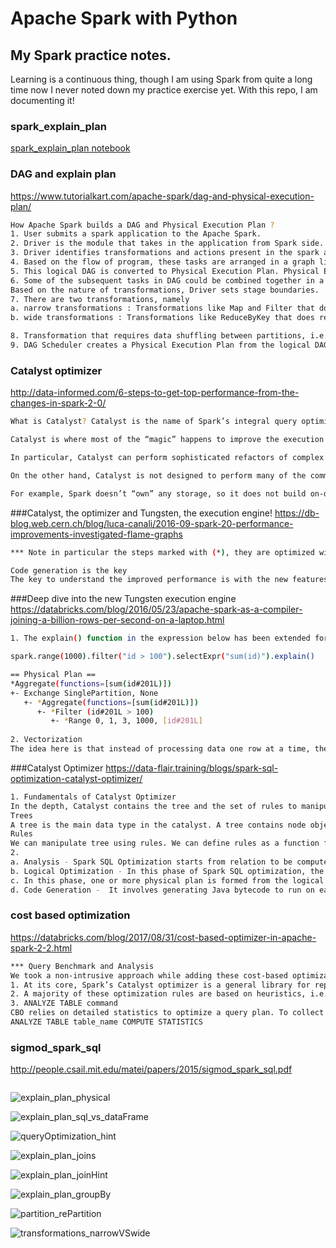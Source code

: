# Apache Spark with Python

## My Spark practice notes.
Learning is a continuous thing, though I am using Spark from quite a long time now I never noted down my practice exercise yet. With this repo, I am documenting it!

### spark_explain_plan
[spark_explain_plan notebook](https://github.com/vivek-bombatkar/Spark-with-Python---My-learning-notes-/blob/master/spark_explain_plan.ipynb)

### DAG and explain plan
https://www.tutorialkart.com/apache-spark/dag-and-physical-execution-plan/
```bash
How Apache Spark builds a DAG and Physical Execution Plan ?
1. User submits a spark application to the Apache Spark.
2. Driver is the module that takes in the application from Spark side.
3. Driver identifies transformations and actions present in the spark application. These identifications are the tasks.
4. Based on the flow of program, these tasks are arranged in a graph like structure with directed flow of execution from task to task forming no loops in the graph (also called DAG). DAG is pure logical.
5. This logical DAG is converted to Physical Execution Plan. Physical Execution Plan contains stages.
6. Some of the subsequent tasks in DAG could be combined together in a single stage.
Based on the nature of transformations, Driver sets stage boundaries.
7. There are two transformations, namely 
a. narrow transformations : Transformations like Map and Filter that does not require the data to be shuffled across the partitions.
b. wide transformations : Transformations like ReduceByKey that does require the data to be shuffled across the partitions.

8. Transformation that requires data shuffling between partitions, i.e., a wide transformation results in stage boundary.
9. DAG Scheduler creates a Physical Execution Plan from the logical DAG. Physical Execution Plan contains tasks and are bundled to be sent to nodes of cluster.
```

### Catalyst optimizer
http://data-informed.com/6-steps-to-get-top-performance-from-the-changes-in-spark-2-0/
```bash
What is Catalyst? Catalyst is the name of Spark’s integral query optimizer and execution planner for Dataset/DataFrame.

Catalyst is where most of the “magic” happens to improve the execution speed of your code. But in any complex system, “magic” is unfortunately not good enough to always guarantee optimal performance. Just as with relational databases, it is valuable to learn a bit about exactly how the optimizer works in order to understand its planning and tune your applications.

In particular, Catalyst can perform sophisticated refactors of complex queries. However, almost all of its optimizations are qualitative and rule-based rather than quantitative and statistics-based. For example, Spark knows how and when to do things like combine filters, or move filters before joins. Spark 2.0 even allows you to define, add, and test out your own additional optimization rules at runtime. [1][2]

On the other hand, Catalyst is not designed to perform many of the common optimizations that RDBMSs have performed for decades, and that takes some understanding and getting used to.

For example, Spark doesn’t “own” any storage, so it does not build on-disk indexes, B-Trees, etc. (although its parquet file support, if used well, can get you some related features). Spark has been optimized for the volume, variety, etc. of big data – so, traditionally, it has not been designed to maintain and use statistics about a stable dataset. E.g., where an RDBMS might know that a specific filter will eliminate most records, and apply it early in the query, Spark 2.0 does not know this fact and won’t perform that optimization
```

###Catalyst, the optimizer and Tungsten, the execution engine!
https://db-blog.web.cern.ch/blog/luca-canali/2016-09-spark-20-performance-improvements-investigated-flame-graphs
```bash
*** Note in particular the steps marked with (*), they are optimized with who-stage code generation

Code generation is the key
The key to understand the improved performance is with the new features in Spark 2.0 for whole-stage code generation. 
```

###Deep dive into the new Tungsten execution engine
https://databricks.com/blog/2016/05/23/apache-spark-as-a-compiler-joining-a-billion-rows-per-second-on-a-laptop.html
```bash
1. The explain() function in the expression below has been extended for whole-stage code generation. In the explain output, when an operator has a star around it (*), whole-stage code generation is enabled. In the following case, Range, Filter, and the two Aggregates are both running with whole-stage code generation. Exchange, however, does not implement whole-stage code generation because it is sending data across the network.

spark.range(1000).filter("id > 100").selectExpr("sum(id)").explain()

== Physical Plan ==
*Aggregate(functions=[sum(id#201L)])
+- Exchange SinglePartition, None
   +- *Aggregate(functions=[sum(id#201L)])
      +- *Filter (id#201L > 100)
         +- *Range 0, 1, 3, 1000, [id#201L]
		 
2. Vectorization
The idea here is that instead of processing data one row at a time, the engine batches multiples rows together in a columnar format, and each operator uses simple loops to iterate over data within a batch. Each next() call would thus return a batch of tuples, amortizing the cost of virtual function dispatches. These simple loops would also enable compilers and CPUs to execute more efficiently with the benefits mentioned earlier.
```

###Catalyst Optimizer
https://data-flair.training/blogs/spark-sql-optimization-catalyst-optimizer/
```bash
1. Fundamentals of Catalyst Optimizer
In the depth, Catalyst contains the tree and the set of rules to manipulate the tree. 
Trees
A tree is the main data type in the catalyst. A tree contains node object. For each node, there is a node
Rules
We can manipulate tree using rules. We can define rules as a function from one tree to another tree.
2. 
a. Analysis - Spark SQL Optimization starts from relation to be computed. It is computed either from abstract syntax tree (AST) returned by SQL parser or dataframe object created using API. 
b. Logical Optimization - In this phase of Spark SQL optimization, the standard rule-based optimization is applied to the logical plan. It includes constant folding, predicate pushdown, projection pruning and other rules. 
c. In this phase, one or more physical plan is formed from the logical plan, using physical operator matches the Spark execution engine. And it selects the plan using the cost model.
d. Code Generation -  It involves generating Java bytecode to run on each machine. Catalyst uses the special feature of Scala language, “Quasiquotes” to make code generation easier because it is very tough to build code generation engines.
```

### cost based optimization
https://databricks.com/blog/2017/08/31/cost-based-optimizer-in-apache-spark-2-2.html
```bash
*** Query Benchmark and Analysis
We took a non-intrusive approach while adding these cost-based optimizations to Spark by adding a global config spark.sql.cbo.enabled to enable/disable this feature. In Spark 2.2, this parameter is set to false by default. 
1. At its core, Spark’s Catalyst optimizer is a general library for representing query plans as trees and sequentially applying a number of optimization rules to manipulate them. 
2. A majority of these optimization rules are based on heuristics, i.e., they only account for a query’s structure and ignore the properties of the data being processed,
3. ANALYZE TABLE command
CBO relies on detailed statistics to optimize a query plan. To collect these statistics, users can issue these new SQL commands described below:
ANALYZE TABLE table_name COMPUTE STATISTICS
```

###  sigmod_spark_sql
http://people.csail.mit.edu/matei/papers/2015/sigmod_spark_sql.pdf
```

```


![explain_plan_physical](https://github.com/vivek-bombatkar/Spark-with-Python---My-learning-notes-/blob/master/pics/explain_plan_physical.jpg)

![explain_plan_sql_vs_dataFrame](https://github.com/vivek-bombatkar/Spark-with-Python---My-learning-notes-/blob/master/pics/explain_plan_sql_vs_dataFrame.jpg)

![queryOptimization_hint](https://github.com/vivek-bombatkar/Spark-with-Python---My-learning-notes-/blob/master/pics/queryOptimization_hint.jpg)

![explain_plan_joins](https://github.com/vivek-bombatkar/Spark-with-Python---My-learning-notes-/blob/master/pics/explain_plan_joins.jpg)

![explain_plan_joinHint](https://github.com/vivek-bombatkar/Spark-with-Python---My-learning-notes-/blob/master/pics/explain_plan_joinHint.jpg)

![explain_plan_groupBy](https://github.com/vivek-bombatkar/Spark-with-Python---My-learning-notes-/blob/master/pics/explain_plan_groupBy.jpg)

![partition_rePartition](https://github.com/vivek-bombatkar/Spark-with-Python---My-learning-notes-/blob/master/pics/partition_rePartition.jpg)

![transformations_narrowVSwide](https://github.com/vivek-bombatkar/Spark-with-Python---My-learning-notes-/blob/master/pics/transformations_narrowVSwide.jpg)
